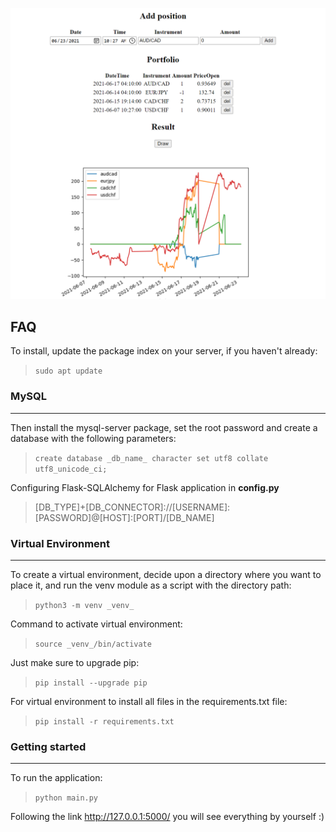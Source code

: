 ![app screen](./app/static/img/app.png)

## FAQ
To install, update the package index on your server, if you haven't already:

> ``` sudo apt update ```

### MySQL
___
Then install the mysql-server package, set the root password and create a database with the following parameters:

> ``` create database _db_name_ character set utf8 collate utf8_unicode_ci; ```

Configuring Flask-SQLAlchemy for Flask application in **config.py**

> [DB_TYPE]+[DB_CONNECTOR]://[USERNAME]:[PASSWORD]@[HOST]:[PORT]/[DB_NAME]

### Virtual Environment
___
To create a virtual environment, decide upon a directory where you want to place it, and run the venv module as a script with the directory path:

> ``` python3 -m venv _venv_ ```

Command to activate virtual environment:

> ``` source _venv_/bin/activate ```

Just make sure to upgrade pip:

> ``` pip install --upgrade pip ```

For  virtual environment to install all files in the requirements.txt file:

> ``` pip install -r requirements.txt ```

### Getting started
___
To run the application:
> ``` python main.py ```

Following the link http://127.0.0.1:5000/ you will see everything by yourself :)
